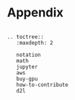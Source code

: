 # Appendix

```eval_rst

.. toctree::
   :maxdepth: 2

   notation
   math
   jupyter
   aws
   buy-gpu
   how-to-contribute
   d2l
```
